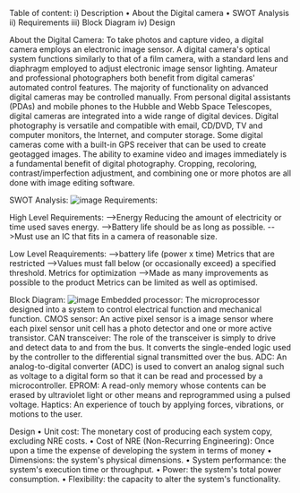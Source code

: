 Table of content:
i)	Description
   •	About the Digital camera
   •	SWOT Analysis
ii)	Requirements
iii)	Block Diagram
iv)	Design

About the Digital Camera:
           To take  photos and capture video, a digital camera employs an electronic image sensor. A digital camera's optical system functions similarly to that of a film camera, with a standard lens and diaphragm employed to adjust electronic image sensor lighting.
           Amateur and professional photographers both benefit from digital cameras' automated control features. The majority of functionality on advanced digital cameras may be controlled manually.
          From personal digital assistants (PDAs) and mobile phones to the Hubble and Webb Space Telescopes, digital cameras are integrated into a wide range of digital devices. Digital photography is versatile and compatible with email, CD/DVD, TV and computer monitors, the Internet, and computer storage. Some digital cameras come with a built-in GPS receiver that can be used to create geotagged images.
        The ability to examine video and images immediately is a fundamental benefit of digital photography. Cropping, recoloring, contrast/imperfection adjustment, and combining one or more photos are all done with image editing software.

SWOT Analysis:
![image](https://user-images.githubusercontent.com/68070984/155295853-5457478b-a9d5-47f3-9a4e-b44afc090997.png)
Requirements:

High Level Requirements:
       -->Energy Reducing the amount of electricity or time used saves energy.
       -->Battery life should be as long as possible.
       -->Must use an IC that fits in a camera of reasonable size.

Low Level Reaquirements:
       -->battery life (power x time) Metrics that are restricted 
       -->Values must fall below (or occasionally exceed) a specified threshold. Metrics for optimization 
       -->Made as many improvements as possible to the product Metrics can be limited as well as optimised.

 
 Block Diagram:
 ![image](https://user-images.githubusercontent.com/68070984/155296741-15f938a9-60ee-4249-9e6c-b26e938e5b1d.png)
Embedded processor:
                The microprocessor designed into a system to control electrical function and mechanical function. 
CMOS sensor:
                 An active pixel sensor is a image sensor where each pixel sensor unit cell has a photo detector and one or more active transistor.
CAN transceiver:
                   The role of the transceiver is simply to drive and detect data to and from the bus. It converts the single-ended logic used by the controller to the differential signal transmitted over the bus.
ADC:
      An analog-to-digital converter (ADC) is used to convert an analog signal such as voltage to a digital form so that it can be read and processed by a microcontroller.
EPROM:
      A read-only memory whose contents can be erased by ultraviolet light or other means and reprogrammed using a pulsed voltage.
Haptics:
     An experience of touch by applying forces, vibrations, or motions to the user.
     
Design
• Unit cost: The monetary cost of producing each system copy, excluding NRE costs.
• Cost of NRE (Non-Recurring Engineering): Once upon a time
the expense of developing the system in terms of money
• Dimensions: the system's physical dimensions.
• System performance: the system's execution time or throughput.
• Power: the system's total power consumption.
• Flexibility: the capacity to alter the system's functionality.

 
